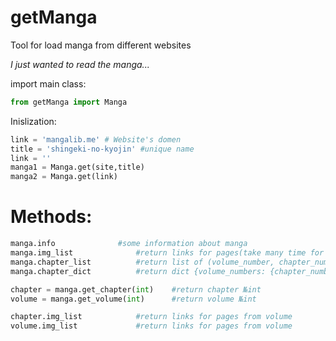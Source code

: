 # getManga
Tool for load manga from different websites


_I_ _just_ _wanted_ _to_ _read_ _the_ _manga..._

import main class:
```Python
from getManga import Manga
```

Inislization:
```Python
link = 'mangalib.me' # Website's domen
title = 'shingeki-no-kyojin' #unique name
link = ''
manga1 = Manga.get(site,title)
manga2 = Manga.get(link)

```

# Methods:
```Python
manga.info 				#some information about manga
manga.img_list 				#return links for pages(take many time for work)
manga.chapter_list			#return list of (volume_number, chapter_number, chapter_name)
manga.chapter_dict			#return dict {volume_numbers: {chapter_numbers: chapter_name}}

chapter = manga.get_chapter(int) 	#return chapter №int
volume = manga.get_volume(int) 		#return volume №int

chapter.img_list			#return links for pages from volume
volume.img_list  			#return links for pages from volume

```


